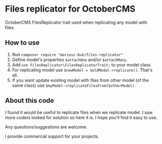 # Files replicator for OctoberCMS
OctoberCMS FilesReplicator trait used when replicating any model with files.

## How to use
1. Run `composer require "mariusz-buk/files-replicator"`
2. Define model's properties `$attachOne` and/or `$attachMany`.
3. Add `use FilesReplicator\FilesReplicatorTrait;` to your model class.
4. For replicating model use `$newModel = $oldModel->replicate()`. That's all.
5. If you want update existing model with files from other model (of the same class) use `$myModel->replicateFilesFrom($otherModel)`.

## About this code
I found it would be useful to replicate files when we replicate model. I saw more coders looked for solution so here it is. I hope you'll find it easy to use.

Any questions/suggestions are welcome.

I provide commercial support for your projects.